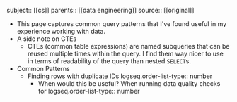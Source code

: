 subject:: [[cs]]
parents:: [[data engineering]]
source:: [[original]]

- This page captures common query patterns that I've found useful in my experience working with data.
- A side note on CTEs
	- CTEs (common table expressions) are named subqueries that can be reused multiple times within the query. I find them way nicer to use in terms of readability of the  query than nested `SELECT`s.
- Common Patterns
	- Finding rows with duplicate IDs
	  logseq.order-list-type:: number
		- When would this be useful? When running data quality checks for
		  logseq.order-list-type:: number